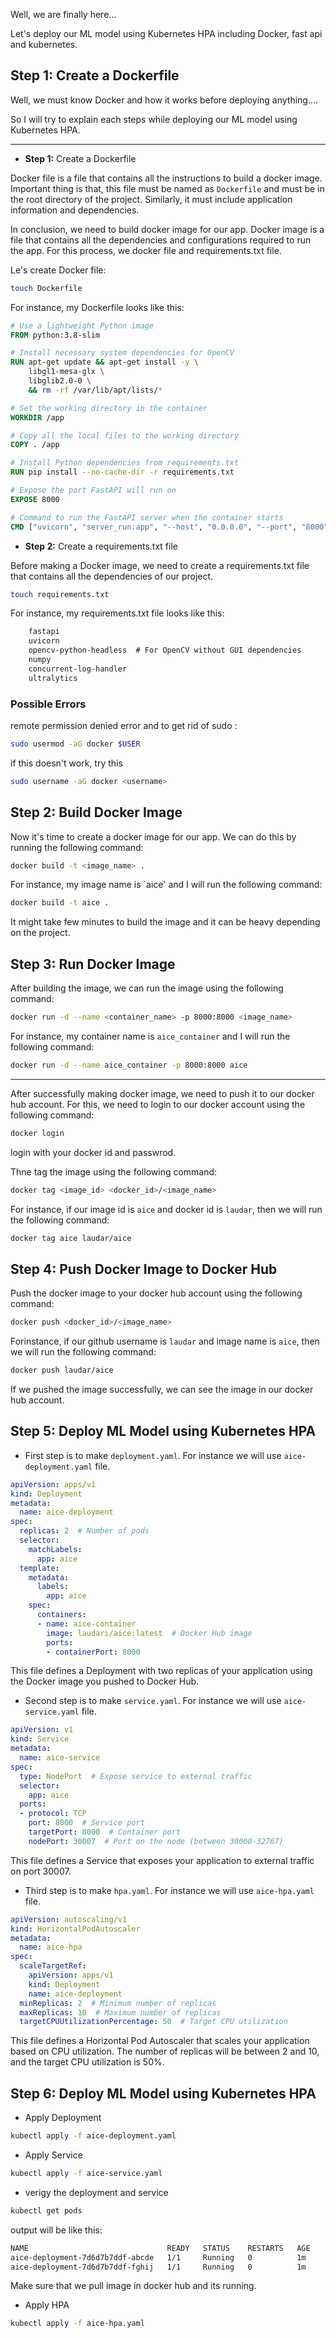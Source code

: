 Well, we are finally here...


Let's deploy our ML model using Kubernetes HPA including Docker, fast api and kubernetes.



## Step 1: Create a Dockerfile

Well, we must know Docker and how it works before deploying anything....

So I will try to explain each steps while deploying our ML model using Kubernetes HPA.

---
- **Step 1:** Create a Dockerfile

Docker file is a file that contains all the instructions to build a docker image.
Important thing is that, this file must be named as `Dockerfile` and must be in the root directory of the project. Similarly, it must include application information and dependencies.

In conclusion, we need to build docker image for our app. Docker image is a file that contains all the dependencies and configurations required to run the app. For this process, we docker file and requirements.txt file.

Le's create Docker file:

```bash
touch Dockerfile
```

For instance, my Dockerfile looks like this:

```Dockerfile
# Use a lightweight Python image
FROM python:3.8-slim

# Install necessary system dependencies for OpenCV
RUN apt-get update && apt-get install -y \
    libgl1-mesa-glx \
    libglib2.0-0 \
    && rm -rf /var/lib/apt/lists/*

# Set the working directory in the container
WORKDIR /app

# Copy all the local files to the working directory
COPY . /app

# Install Python dependencies from requirements.txt
RUN pip install --no-cache-dir -r requirements.txt

# Expose the port FastAPI will run on
EXPOSE 8000

# Command to run the FastAPI server when the container starts
CMD ["uvicorn", "server_run:app", "--host", "0.0.0.0", "--port", "8000"]

```

- **Step 2:** Create a requirements.txt file

Before making a Docker image, we need to create a requirements.txt file that contains all the dependencies of our project.

```bash
touch requirements.txt
```

For instance, my requirements.txt file looks like this:

```txt
    fastapi
    uvicorn
    opencv-python-headless  # For OpenCV without GUI dependencies
    numpy
    concurrent-log-handler
    ultralytics  
```

### Possible Errors

remote permission denied error and to get rid of sudo :

```bash
sudo usermod -aG docker $USER
```

if this doesn't work, try this
```bash
sudo username -aG docker <username>
```



## Step 2: Build Docker Image

Now it's time to create a docker image for our app. We can do this by running the following command:

```bash
docker build -t <image_name> .
```
For instance, my image name is `aice' and I will run the following command:

```bash
docker build -t aice .
```

It might take few minutes to build the image and it can be heavy depending on the project.


## Step 3: Run Docker Image

After building the image, we can run the image using the following command:

```bash
docker run -d --name <container_name> -p 8000:8000 <image_name>
```

For instance, my container name is `aice_container` and I will run the following command:

```bash
docker run -d --name aice_container -p 8000:8000 aice
```


---
After successfully making docker image, we need to push it to our docker hub account. For this, we need to login to our docker account using the following command:

```bash
docker login
```
login with your docker id and passwrod.

Thne tag the image using the following command:

```bash
docker tag <image_id> <docker_id>/<image_name>
```

For instance, if our image id is `aice` and docker id is `laudar`, then we will run the following command:

```bash
docker tag aice laudar/aice
```



## Step 4: Push Docker Image to Docker Hub

Push the docker image to your docker hub account using the following command:

```bash
docker push <docker_id>/<image_name>
```

Forinstance, if our github username is `laudar` and image name is `aice`, then we will run the following command:

```bash
docker push laudar/aice
```

If we pushed the image successfully, we can see the image in our docker hub account.


## Step 5: Deploy ML Model using Kubernetes HPA

- First step is to make `deployment.yaml`. For instance we will use `aice-deployment.yaml` file.

```yaml
apiVersion: apps/v1
kind: Deployment
metadata:
  name: aice-deployment
spec:
  replicas: 2  # Number of pods
  selector:
    matchLabels:
      app: aice
  template:
    metadata:
      labels:
        app: aice
    spec:
      containers:
      - name: aice-container
        image: laudari/aice:latest  # Docker Hub image
        ports:
        - containerPort: 8000
```
This file defines a Deployment with two replicas of your application using the Docker image you pushed to Docker Hub.



- Second step is to make `service.yaml`. For instance we will use `aice-service.yaml` file.

```yaml
apiVersion: v1
kind: Service
metadata:
  name: aice-service
spec:
  type: NodePort  # Expose service to external traffic
  selector:
    app: aice
  ports:
  - protocol: TCP
    port: 8000  # Service port
    targetPort: 8000  # Container port
    nodePort: 30007  # Port on the node (between 30000-32767)

```
This file defines a Service that exposes your application to external traffic on port 30007.


- Third step is to make `hpa.yaml`. For instance we will use `aice-hpa.yaml` file.

```yaml
apiVersion: autoscaling/v1
kind: HorizontalPodAutoscaler
metadata:
  name: aice-hpa
spec:
  scaleTargetRef:
    apiVersion: apps/v1
    kind: Deployment
    name: aice-deployment
  minReplicas: 2  # Minimum number of replicas
  maxReplicas: 10  # Maximum number of replicas
  targetCPUUtilizationPercentage: 50  # Target CPU utilization

```
This file defines a Horizontal Pod Autoscaler that scales your application based on CPU utilization. The number of replicas will be between 2 and 10, and the target CPU utilization is 50%.


## Step 6: Deploy ML Model using Kubernetes HPA

- Apply Deployment

```bash
kubectl apply -f aice-deployment.yaml
```

- Apply Service

```bash
kubectl apply -f aice-service.yaml
```
- verigy the deployment and service

```bash
kubectl get pods
```

output will be like this:

```bash
NAME                               READY   STATUS    RESTARTS   AGE
aice-deployment-7d6d7b7ddf-abcde   1/1     Running   0          1m
aice-deployment-7d6d7b7ddf-fghij   1/1     Running   0          1m

```

Make sure that we pull image in docker hub and its running.


- Apply HPA

```bash
kubectl apply -f aice-hpa.yaml
```


